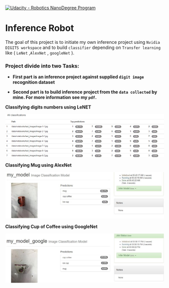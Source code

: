 ﻿[![Udacity - Robotics NanoDegree Program](https://s3-us-west-1.amazonaws.com/udacity-robotics/Extra+Images/RoboND_flag.png)](https://www.udacity.com/robotics)
# Inference Robot

The goal of this project is  to initiate my own inference project using `Nvidia DIGITS workspace` and to build `classifier` depending on `Transfer learning` like ( `LeNet`  ,`AlexNet` , `googleNet` ). 

### Project divide into two Tasks:

* **First part is an inference project against supplied `digit image` recognition dataset**

* **Second part is to build inference project from the `data collected` by mine. For more information see my `pdf`.**

**Classifying digits numbers using LeNET** 

![Digit number](/images/Digit_numbers.png)

**Classifying Mug using AlexNet** 

![AlexNet_mug](/images/AlexNet_mug.jpg)

**Classifying Cup of Coffee using GoogleNet** 

![GoogleNet_cup.jpg](/images/GoogleNet_cup.jpg)

